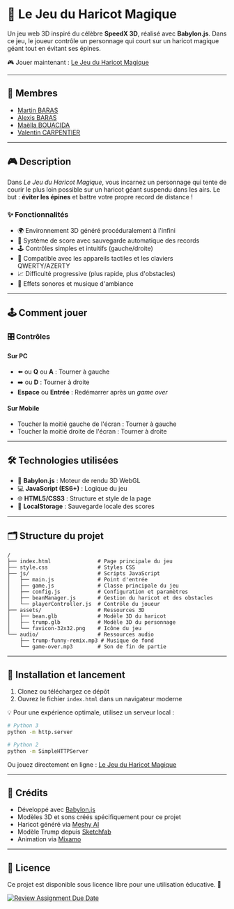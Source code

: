 # 🌱 Le Jeu du Haricot Magique

Un jeu web 3D inspiré du célèbre **SpeedX 3D**, réalisé avec **Babylon.js**. Dans ce jeu, le joueur contrôle un personnage qui court sur un haricot magique géant tout en évitant ses épines.

🎮 Jouer maintenant : [Le Jeu du Haricot Magique](https://dreamland-calamars.github.io/dreamland-calamars/)

---

## 👥 Membres

- [Martin BARAS](https://github.com/LywenBG)
- [Alexis BARAS](https://github.com/Askenet)
- [Maëlla BOUACIDA](https://github.com/maellabcd)
- [Valentin CARPENTIER](https://github.com/Frosperino)

---

## 🎮 Description

Dans *Le Jeu du Haricot Magique*, vous incarnez un personnage qui tente de courir le plus loin possible sur un haricot géant suspendu dans les airs. Le but : **éviter les épines** et battre votre propre record de distance !

### ✨ Fonctionnalités

- 🌍 Environnement 3D généré procéduralement à l'infini  
- 🏅 Système de score avec sauvegarde automatique des records  
- 🕹️ Contrôles simples et intuitifs (gauche/droite)  
- 📱 Compatible avec les appareils tactiles et les claviers QWERTY/AZERTY
- 📈 Difficulté progressive (plus rapide, plus d'obstacles)  
- 🎵 Effets sonores et musique d'ambiance  

---

## 🕹️ Comment jouer

### 🎛️ Contrôles

#### Sur PC
- ⬅️ ou **Q** ou **A** : Tourner à gauche  
- ➡️ ou **D** : Tourner à droite  
- **Espace** ou **Entrée** : Redémarrer après un *game over*  

#### Sur Mobile
- Toucher la moitié gauche de l'écran : Tourner à gauche
- Toucher la moitié droite de l'écran : Tourner à droite

---

## 🛠️ Technologies utilisées

- 🔷 **Babylon.js** : Moteur de rendu 3D WebGL  
- 💻 **JavaScript (ES6+)** : Logique du jeu  
- 🌐 **HTML5/CSS3** : Structure et style de la page  
- 💾 **LocalStorage** : Sauvegarde locale des scores  

---

## 🗂️ Structure du projet

```
/
├── index.html               # Page principale du jeu
├── style.css                # Styles CSS
├── js/                      # Scripts JavaScript
│   ├── main.js              # Point d'entrée
│   ├── game.js              # Classe principale du jeu
│   ├── config.js            # Configuration et paramètres
│   ├── beanManager.js       # Gestion du haricot et des obstacles
│   └── playerController.js  # Contrôle du joueur
├── assets/                  # Ressources 3D
│   ├── bean.glb             # Modèle 3D du haricot
│   ├── trump.glb            # Modèle 3D du personnage
│   └── favicon-32x32.png    # Icône du jeu
└── audio/                   # Ressources audio
    ├── trump-funny-remix.mp3 # Musique de fond
    └── game-over.mp3        # Son de fin de partie
```

---

## 🚀 Installation et lancement

1. Clonez ou téléchargez ce dépôt  
2. Ouvrez le fichier `index.html` dans un navigateur moderne

💡 Pour une expérience optimale, utilisez un serveur local :

```bash
# Python 3
python -m http.server

# Python 2
python -m SimpleHTTPServer
```

Ou jouez directement en ligne : [Le Jeu du Haricot Magique](https://dreamland-calamars.github.io/dreamland-calamars/)

---

## 🙌 Crédits

- Développé avec [Babylon.js](https://www.babylonjs.com/)  
- Modèles 3D et sons créés spécifiquement pour ce projet  
- Haricot généré via [Meshy AI](https://www.meshy.ai/)  
- Modèle Trump depuis [Sketchfab](https://sketchfab.com/)  
- Animation via [Mixamo](https://www.mixamo.com/)  

---

## 📄 Licence

Ce projet est disponible sous licence libre pour une utilisation éducative. 🌱

[![Review Assignment Due Date](https://classroom.github.com/assets/deadline-readme-button-22041afd0340ce965d47ae6ef1cefeee28c7c493a6346c4f15d667ab976d596c.svg)](https://classroom.github.com/a/tcwhlYLU)

